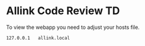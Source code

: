 # Allink Code Review TD

To view the webapp you need to adjust your hosts file.

```bash
127.0.0.1   allink.local
```

